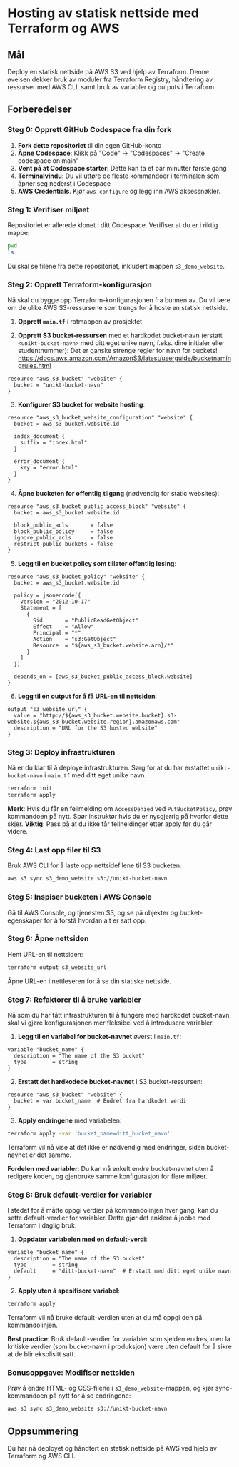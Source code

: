 # Hosting av statisk nettside med Terraform og AWS

## Mål
Deploy en statisk nettside på AWS S3 ved hjelp av Terraform. Denne øvelsen dekker bruk av moduler fra Terraform Registry, håndtering av ressurser med AWS CLI, samt bruk av variabler og outputs i Terraform.

## Forberedelser

### Steg 0: Opprett GitHub Codespace fra din fork

1. **Fork dette repositoriet** til din egen GitHub-konto
2. **Åpne Codespace**: Klikk på "Code" → "Codespaces" → "Create codespace on main"
3. **Vent på at Codespace starter**: Dette kan ta et par minutter første gang
4. **Terminalvindu**: Du vil utføre de fleste kommandoer i terminalen som åpner seg nederst i Codespace
5. **AWS Credentials**. Kjør `aws configure` og legg inn AWS aksessnøkler. 


### Steg 1: Verifiser miljøet

Repositoriet er allerede klonet i ditt Codespace. Verifiser at du er i riktig mappe:

```bash
pwd
ls
```

Du skal se filene fra dette repositoriet, inkludert mappen `s3_demo_website`. 

### Steg 2: Opprett Terraform-konfigurasjon

Nå skal du bygge opp Terraform-konfigurasjonen fra bunnen av. Du vil lære om de ulike AWS S3-ressursene som trengs for å hoste en statisk nettside.

1. **Opprett `main.tf`** i rotmappen av prosjektet

2. **Opprett S3 bucket-ressursen** med et hardkodet bucket-navn (erstatt `<unikt-bucket-navn>` med ditt eget unike navn, f.eks. dine initialer eller studentnummer):
Det er ganske strenge regler for navn for buckets! https://docs.aws.amazon.com/AmazonS3/latest/userguide/bucketnamingrules.html

```hcl
resource "aws_s3_bucket" "website" {
  bucket = "unikt-bucket-navn"
}
```

3. **Konfigurer S3 bucket for website hosting**:

```hcl
resource "aws_s3_bucket_website_configuration" "website" {
  bucket = aws_s3_bucket.website.id

  index_document {
    suffix = "index.html"
  }

  error_document {
    key = "error.html"
  }
}
```

4. **Åpne bucketen for offentlig tilgang** (nødvendig for static websites):

```hcl
resource "aws_s3_bucket_public_access_block" "website" {
  bucket = aws_s3_bucket.website.id

  block_public_acls       = false
  block_public_policy     = false
  ignore_public_acls      = false
  restrict_public_buckets = false
}
```

5. **Legg til en bucket policy som tillater offentlig lesing**:

```hcl
resource "aws_s3_bucket_policy" "website" {
  bucket = aws_s3_bucket.website.id

  policy = jsonencode({
    Version = "2012-10-17"
    Statement = [
      {
        Sid       = "PublicReadGetObject"
        Effect    = "Allow"
        Principal = "*"
        Action    = "s3:GetObject"
        Resource  = "${aws_s3_bucket.website.arn}/*"
      }
    ]
  })

  depends_on = [aws_s3_bucket_public_access_block.website]
}
```

6. **Legg til en output for å få URL-en til nettsiden**:

```hcl
output "s3_website_url" {
  value = "http://${aws_s3_bucket.website.bucket}.s3-website.${aws_s3_bucket.website.region}.amazonaws.com"
  description = "URL for the S3 hosted website"
}
```

### Steg 3: Deploy infrastrukturen

Nå er du klar til å deploye infrastrukturen. Sørg for at du har erstattet `unikt-bucket-navn` i `main.tf` med ditt eget unike navn.

```bash
terraform init
terraform apply
```

**Merk**: Hvis du får en feilmelding om `AccessDenied` ved `PutBucketPolicy`, prøv kommandoen på nytt. Spør instruktør hvis du er nysgjerrig på hvorfor dette skjer.
**Viktig**: Pass på at du ikke får feilneldinger etter apply før du går videre.

### Steg 4: Last opp filer til S3


Bruk AWS CLI for å laste opp nettsidefilene til S3 bucketen:

```bash
aws s3 sync s3_demo_website s3://unikt-bucket-navn
```

### Steg 5: Inspiser bucketen i AWS Console

Gå til AWS Console, og tjenesten S3, og se på objekter og bucket-egenskaper for å forstå hvordan alt er satt opp.

### Steg 6: Åpne nettsiden

Hent URL-en til nettsiden:

```bash
terraform output s3_website_url
```

Åpne URL-en i nettleseren for å se din statiske nettside.

### Steg 7: Refaktorer til å bruke variabler

Nå som du har fått infrastrukturen til å fungere med hardkodet bucket-navn, skal vi gjøre konfigurasjonen mer fleksibel ved å introdusere variabler.

1. **Legg til en variabel for bucket-navnet** øverst i `main.tf`:

```hcl
variable "bucket_name" {
  description = "The name of the S3 bucket"
  type        = string
}
```

2. **Erstatt det hardkodede bucket-navnet** i S3 bucket-ressursen:

```hcl
resource "aws_s3_bucket" "website" {
  bucket = var.bucket_name  # Endret fra hardkodet verdi
}
```

3. **Apply endringene** med variabelen:

```bash
terraform apply -var 'bucket_name=ditt_bucket_navn'
```

Terraform vil nå vise at det ikke er nødvendig med endringer, siden bucket-navnet er det samme.

**Fordelen med variabler**: Du kan nå enkelt endre bucket-navnet uten å redigere koden, og gjenbruke samme konfigurasjon for flere miljøer.

### Steg 8: Bruk default-verdier for variabler

I stedet for å måtte oppgi verdier på kommandolinjen hver gang, kan du sette default-verdier for variabler. Dette gjør det enklere å jobbe med Terraform i daglig bruk.

1. **Oppdater variabelen med en default-verdi**:

```hcl
variable "bucket_name" {
  description = "The name of the S3 bucket"
  type        = string
  default     = "ditt-bucket-navn"  # Erstatt med ditt eget unike navn
}
```

2. **Apply uten å spesifisere variabel**:

```bash
terraform apply
```

Terraform vil nå bruke default-verdien uten at du må oppgi den på kommandolinjen.

**Best practice**: Bruk default-verdier for variabler som sjelden endres, men la kritiske verdier (som bucket-navn i produksjon) være uten default for å sikre at de blir eksplisitt satt.

### Bonusoppgave: Modifiser nettsiden

Prøv å endre HTML- og CSS-filene i `s3_demo_website`-mappen, og kjør sync-kommandoen på nytt for å se endringene:

```bash
aws s3 sync s3_demo_website s3://unikt-bucket-navn
```

## Oppsummering

Du har nå deployet og håndtert en statisk nettside på AWS ved hjelp av Terraform og AWS CLI.
